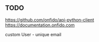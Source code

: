 
## TODO
https://github.com/onfido/api-python-client
https://documentation.onfido.com

custom User - unique email
